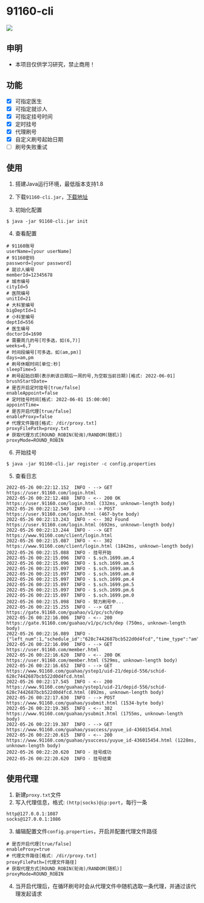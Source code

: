 # 91160-cli

![](https://github.com/pengpan/91160-cli/workflows/Java%20CI%20with%20Maven/badge.svg)

## 申明

- 本项目仅供学习研究，禁止商用！

## 功能

- [x] 可指定医生
- [x] 可指定就诊人
- [x] 可指定挂号时间
- [x] 定时挂号
- [x] 代理刷号
- [x] 自定义刷号起始日期
- [ ] 刷号失败重试

## 使用

1. 搭建Java运行环境，最低版本支持1.8

2. 下载`91160-cli.jar`，[下载地址](https://github.com/pengpan/91160-cli/releases)

3. 初始化配置

```shell
$ java -jar 91160-cli.jar init
```

4. 查看配置

```properties
# 91160账号
userName=[your userName]
# 91160密码
password=[your password]
# 就诊人编号
memberId=12345678
# 城市编号
cityId=5
# 医院编号
unitId=21
# 大科室编号
bigDeptId=1
# 小科室编号
deptId=556
# 医生编号
doctorId=1690
# 需要周几的号[可多选，如(6,7)]
weeks=6,7
# 时间段编号[可多选，如(am,pm)]
days=am,pm
# 刷号休眠时间[单位:秒]
sleepTime=5
# 刷号起始日期(表示刷该日期后一周的号,为空取当前日期)[格式: 2022-06-01]
brushStartDate=
# 是否开启定时挂号[true/false]
enableAppoint=false
# 定时挂号时间[格式: 2022-06-01 15:00:00]
appointTime=
# 是否开启代理[true/false]
enableProxy=false
# 代理文件路径[格式: /dir/proxy.txt]
proxyFilePath=proxy.txt
# 获取代理方式[ROUND_ROBIN(轮询)/RANDOM(随机)]
proxyMode=ROUND_ROBIN
```

6. 开始挂号

```shell
$ java -jar 91160-cli.jar register -c config.properties
```

5. 查看日志

```text
2022-05-26 00:22:12.152  INFO - --> GET https://user.91160.com/login.html
2022-05-26 00:22:12.488  INFO - <-- 200 OK https://user.91160.com/login.html (332ms, unknown-length body)
2022-05-26 00:22:12.549  INFO - --> POST https://user.91160.com/login.html (467-byte body)
2022-05-26 00:22:13.243  INFO - <-- 302 Found https://user.91160.com/login.html (692ms, unknown-length body)
2022-05-26 00:22:13.244  INFO - --> GET https://www.91160.com/client/login.html
2022-05-26 00:22:15.087  INFO - <-- 302 https://www.91160.com/client/login.html (1842ms, unknown-length body)
2022-05-26 00:22:15.088  INFO - 挂号开始
2022-05-26 00:22:15.096  INFO - $.sch.1699.am.4
2022-05-26 00:22:15.096  INFO - $.sch.1699.am.5
2022-05-26 00:22:15.097  INFO - $.sch.1699.am.6
2022-05-26 00:22:15.097  INFO - $.sch.1699.am.0
2022-05-26 00:22:15.097  INFO - $.sch.1699.pm.4
2022-05-26 00:22:15.097  INFO - $.sch.1699.pm.5
2022-05-26 00:22:15.097  INFO - $.sch.1699.pm.6
2022-05-26 00:22:15.097  INFO - $.sch.1699.pm.0
2022-05-26 00:22:15.098  INFO - 努力刷号中...
2022-05-26 00:22:15.255  INFO - --> GET https://gate.91160.com/guahao/v1/pc/sch/dep
2022-05-26 00:22:16.006  INFO - <-- 200 https://gate.91160.com/guahao/v1/pc/sch/dep (750ms, unknown-length body)
2022-05-26 00:22:16.089  INFO - {"left_num":1,"schedule_id":"628c7442687bcb522d0d4fcd","time_type":"am"}
2022-05-26 00:22:16.090  INFO - --> GET https://user.91160.com/member.html
2022-05-26 00:22:16.620  INFO - <-- 200 OK https://user.91160.com/member.html (529ms, unknown-length body)
2022-05-26 00:22:16.652  INFO - --> GET https://www.91160.com/guahao/ystep1/uid-21/depid-556/schid-628c7442687bcb522d0d4fcd.html
2022-05-26 00:22:17.545  INFO - <-- 200 https://www.91160.com/guahao/ystep1/uid-21/depid-556/schid-628c7442687bcb522d0d4fcd.html (892ms, unknown-length body)
2022-05-26 00:22:17.630  INFO - --> POST https://www.91160.com/guahao/ysubmit.html (1534-byte body)
2022-05-26 00:22:19.385  INFO - <-- 302 https://www.91160.com/guahao/ysubmit.html (1755ms, unknown-length body)
2022-05-26 00:22:19.387  INFO - --> GET https://www.91160.com/guahao/ysuccess/yuyue_id-436015454.html
2022-05-26 00:22:20.615  INFO - <-- 200 https://www.91160.com/guahao/ysuccess/yuyue_id-436015454.html (1228ms, unknown-length body)
2022-05-26 00:22:20.620  INFO - 挂号成功
2022-05-26 00:22:20.620  INFO - 挂号结束
```

## 使用代理

1. 新建`proxy.txt`文件
2. 写入代理信息，格式: `(http|socks)@ip:port`，每行一条

```text
http@127.0.0.1:1087
socks@127.0.0.1:1086
```

3. 编辑配置文件`config.properties`，开启并配置代理文件路径

```properties
# 是否开启代理[true/false]
enableProxy=true
# 代理文件路径[格式: /dir/proxy.txt]
proxyFilePath=[代理文件路径]
# 获取代理方式[ROUND_ROBIN(轮询)/RANDOM(随机)]
proxyMode=ROUND_ROBIN
```

4. 当开启代理后，在循环刷号时会从代理文件中随机选取一条代理，并通过该代理发起请求

